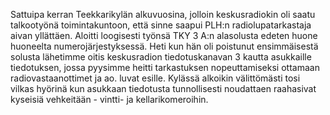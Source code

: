 
Sattuipa kerran Teekkarikylän alkuvuosina, jolloin keskusradiokin oli saatu talkootyönä 
toimintakuntoon, että sinne saapui PLH:n radiolupatarkastaja aivan yllättäen. Aloitti loogisesti työnsä 
TKY 3 A:n alasolusta edeten huone huoneelta numerojärjestyksessä. Heti kun hän oli poistunut 
ensimmäisestä solusta lähetimme oitis keskusradion tiedotuskanavan 3 kautta asukkaille tiedotuksen, 
jossa pyysimme heitti tarkastuksen nopeuttamiseksi ottamaan radiovastaanottimet ja ao. luvat esille. 
Kylässä alkoikin välittömästi tosi vilkas hyörinä kun asukkaan tiedotusta tunnollisesti noudattaen 
raahasivat kyseisiä vehkeitään - vintti- ja kellarikomeroihin.